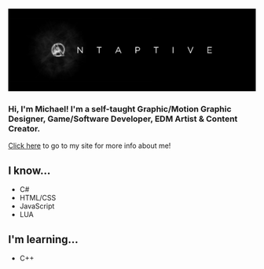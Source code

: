 ![AntAptive](https://github.com/AntAptive/AntAptive/blob/main/GitHub%20Banner.png?raw=true)
### Hi, I'm Michael! I'm a self-taught Graphic/Motion Graphic Designer, Game/Software Developer, EDM Artist & Content Creator.
[Click here](https://antaptive.com/) to go to my site for more info about me!
## I know...
* C#
* HTML/CSS
* JavaScript
* LUA
## I'm learning...
* C++
<!--
**AntAptive/AntAptive** is a ✨ _special_ ✨ repository because its `README.md` (this file) appears on your GitHub profile.

Here are some ideas to get you started:

- 🔭 I’m currently working on ...
- 🌱 I’m currently learning ...
- 👯 I’m looking to collaborate on ...
- 🤔 I’m looking for help with ...
- 💬 Ask me about ...
- 📫 How to reach me: ...
- 😄 Pronouns: ...
- ⚡ Fun fact: ...
-->
